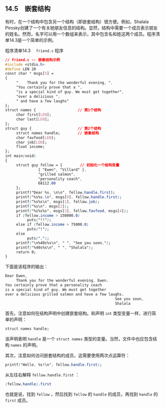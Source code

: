 ## 14.5　嵌套结构

有时，在一个结构中包含另一个结构（即嵌套结构）很方便。例如，Shalala Pirosky创建了一个有关她朋友信息的结构。显然，结构中需要一个成员表示朋友的姓名。然而，名字可以用一个数组来表示，其中包含名和姓这两个成员。程序清单14.3是一个简单的示例。

程序清单14.3　 `friend.c` 程序

```css
// friend.c -- 嵌套结构示例
#include <stdio.h>
#define LEN 20
const char * msgs[5] =
{
     "    Thank you for the wonderful evening, ",
     "You certainly prove that a ",
     "is a special kind of guy. We must get together",
     "over a delicious ",
     " and have a few laughs"
};
struct names {                   // 第1个结构
     char first[LEN];
     char last[LEN];
};
struct guy {                     // 第2个结构
     struct names handle;        // 嵌套结构
     char favfood[LEN];
     char job[LEN];
     float income;
};
int main(void)
{
     struct guy fellow = {        // 初始化一个结构变量
               { "Ewen", "Villard" },
               "grilled salmon",
               "personality coach",
               68112.00
     };
     printf("Dear %s, \n\n", fellow.handle.first);
     printf("%s%s.\n", msgs[0], fellow.handle.first);
     printf("%s%s\n", msgs[1], fellow.job);
     printf("%s\n", msgs[2]);
     printf("%s%s%s", msgs[3], fellow.favfood, msgs[4]);
     if (fellow.income > 150000.0)
          puts("!!");
     else if (fellow.income > 75000.0)
          puts("!");
     else
          puts(".");
     printf("\n%40s%s\n", " ", "See you soon,");
     printf("%40s%s\n", " ", "Shalala");
     return 0;
}
```

下面是该程序的输出：

```css
Dear Ewen,
     Thank you for the wonderful evening, Ewen.
You certainly prove that a personality coach
is a special kind of guy. We must get together
over a delicious grilled salmon and have a few laughs.
                                                  See you soon,
                                                  Shalala
```

首先，注意如何在结构声明中创建嵌套结构。和声明 `int` 类型变量一样，进行简单的声明：

```css
struct names handle;
```

该声明表明 `handle` 是一个 `struct names` 类型的变量。当然，文件中也应包含结构 `names` 的声明。

其次，注意如何访问嵌套结构的成员，这需要使用两次点运算符：

```css
printf("Hello, %s!\n", fellow.handle.first);
```

从左往右解释 `fellow.handle.first` ：

```css
(fellow.handle).first
```

也就是说，找到 `fellow` ，然后找到 `fellow` 的 `handle` 的成员，再找到 `handle` 的 `first` 成员。

